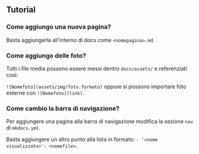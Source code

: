 ## Tutorial

### Come aggiungo una nuova pagina?
Basta aggiungerla all'interno di docs come `<nomepagina>.md`.

### Come aggiungo delle foto?
Tutti i file media possono essere messi dentro `docs/assets/` e referenziati così:

`![Nomefoto](assets/img/foto.formato)` oppure si possono importare foto esterne con `![Nomefoto](link)`.

### Come cambio la barra di navigazione?
Per aggiungere una pagina alla barra di navigazione modifica la sezione `nav` di `mkdocs.yml`.

Basta aggiungere un altro punto alla lista in formato: `- '<nome visualizzato>': <nomefile>`.
